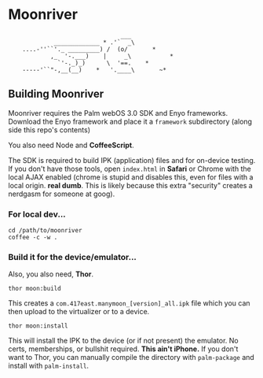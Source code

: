 # Moonriver

                                    ___
                 _____________ * .'`  _\
        ....-''``'._ _________) /  (o/       *
                ,_  '-.___)    |     _\           *
                  `'-._)_)      \  '==.    *
        -----'``"-,__(__)    *   '.____\       ~*


## Building Moonriver
Moonriver requires the Palm webOS 3.0 SDK and Enyo frameworks. Download the Enyo framework and place it a `framework` subdirectory (along side this repo's contents)

You also need Node and **CoffeeScript**.

The SDK is required to build IPK (application) files and for on-device testing. If you don't have those tools, open `index.html` in **Safari** or Chrome with the local AJAX enabled (chrome is stupid and disables this, even for files with a local origin. **real dumb**. This is likely because this extra "security" creates a nerdgasm for someone at goog).    

### For local dev...

    cd /path/to/moonriver
    coffee -c -w .

### Build it for the device/emulator...
Also, you also need, **Thor**.

    thor moon:build

This creates a `com.417east.manymoon_[version]_all.ipk` file which you can then upload to the virtualizer or to a device.

    thor moon:install
    
This will install the IPK to the device (or if not present) the emulator. No certs, memberships, or bullshit required. **This ain't iPhone.** If you don't want to Thor, you can manually compile the directory with `palm-package` and install with `palm-install`.



